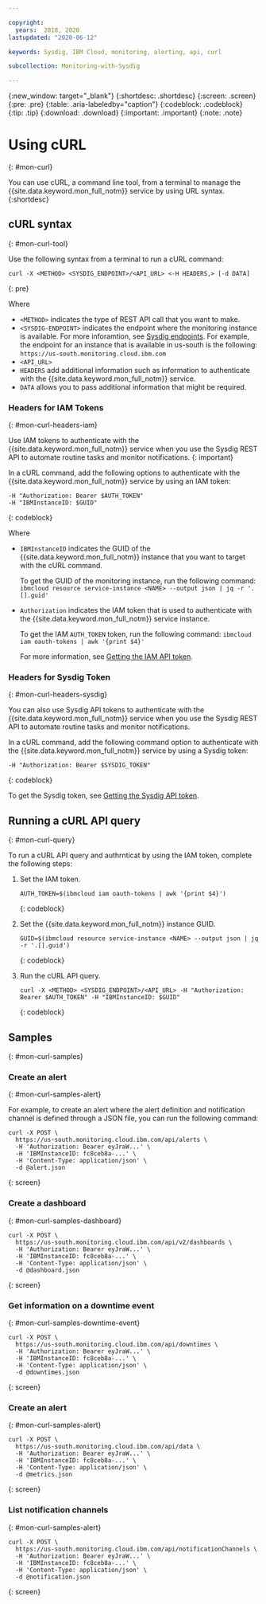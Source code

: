 ```yaml
---

copyright:
  years:  2018, 2020
lastupdated: "2020-06-12"

keywords: Sysdig, IBM Cloud, monitoring, alerting, api, curl

subcollection: Monitoring-with-Sysdig

---
```


{:new_window: target="_blank"}
{:shortdesc: .shortdesc}
{:screen: .screen}
{:pre: .pre}
{:table: .aria-labeledby="caption"}
{:codeblock: .codeblock}
{:tip: .tip}
{:download: .download}
{:important: .important}
{:note: .note}


# Using cURL
{: #mon-curl}

You can use cURL, a command line tool, from a terminal to manage the {{site.data.keyword.mon_full_notm}} service by using URL syntax.
{:shortdesc}


## cURL syntax
{: #mon-curl-tool}

Use the following syntax from a terminal to run a cURL command:

```shell
curl -X <METHOD> <SYSDIG_ENDPOINT>/<API_URL> <-H HEADERS,> [-d DATA]
```
{: pre}

Where

* `<METHOD>` indicates the type of REST API call that you want to make.
* `<SYSDIG-ENDPOINT>` indicates the endpoint where the monitoring instance is available. For more inforamtion, see [Sysdig endpoints](/docs/Monitoring-with-Sysdig?topic=Monitoring-with-Sysdig-endpoints#endpoints_sysdig). For example, the endpoint for an instance that is available in us-south is the following: `https://us-south.monitoring.cloud.ibm.com`
* `<API_URL>`
* `HEADERS` add additional information such as information to authenticate with the {{site.data.keyword.mon_full_notm}} service.
* `DATA` allows you to pass additional information that might be required.



### Headers for IAM Tokens 
{: #mon-curl-headers-iam}

Use IAM tokens to authenticate with the {{site.data.keyword.mon_full_notm}} service when you use the Sysdig REST API to automate routine tasks and monitor notifications.
{: important}

In a cURL command, add the following options to authenticate with the {{site.data.keyword.mon_full_notm}} service by using an IAM token:

```shell
-H "Authorization: Bearer $AUTH_TOKEN"
-H "IBMInstanceID: $GUID"
```
{: codeblock}

Where

* `IBMInstanceID` indicates the GUID of the {{site.data.keyword.mon_full_notm}} instance that you want to target with the cURL command. 

    To get the GUID of the monitoring instance, run the following command: `ibmcloud resource service-instance <NAME> --output json | jq -r '.[].guid'`

* `Authorization` indicates the IAM token that is used to authenticate with the {{site.data.keyword.mon_full_notm}} service instance.

    To get the IAM `AUTH_TOKEN` token, run the following command: `ibmcloud iam oauth-tokens | awk '{print $4}'`
    
    For more information, see [Getting the IAM API token](/docs/Monitoring-with-Sysdig?topic=Monitoring-with-Sysdig-api_token#api_iam_token_get). 



### Headers for Sysdig Token
{: #mon-curl-headers-sysdig}

You can also use Sysdig API tokens to authenticate with the {{site.data.keyword.mon_full_notm}} service when you use the Sysdig REST API to automate routine tasks and monitor notifications.

In a cURL command, add the following command option to authenticate with the {{site.data.keyword.mon_full_notm}} service by using a Sysdig token:

```shell
-H "Authorization: Bearer $SYSDIG_TOKEN"
```
{: codeblock}

To get the Sysdig token, see [Getting the Sysdig API token](/docs/Monitoring-with-Sysdig?topic=Monitoring-with-Sysdig-api_token#api_token_get).



## Running a cURL API query
{: #mon-curl-query}

To run a cURL API query and authrnticat by using the IAM token, complete the following steps:

1. Set the IAM token.

    ```
    AUTH_TOKEN=$(ibmcloud iam oauth-tokens | awk '{print $4}')
    ```
    {: codeblock}

2. Set the {{site.data.keyword.mon_full_notm}} instance GUID.

    ```
    GUID=$(ibmcloud resource service-instance <NAME> --output json | jq -r '.[].guid')
    ```
    {: codeblock}

3. Run the cURL API query.

    ```
    curl -X <METHOD> <SYSDIG_ENDPOINT>/<API_URL> -H "Authorization: Bearer $AUTH_TOKEN" -H "IBMInstanceID: $GUID"
    ```
    {: codeblock}



## Samples
{: #mon-curl-samples}

### Create an alert
{: #mon-curl-samples-alert}

For example, to create an alert where the alert definition and notification channel is defined through a JSON file, you can run the following command:

```shell
curl -X POST \
  https://us-south.monitoring.cloud.ibm.com/api/alerts \
  -H 'Authorization: Bearer eyJraW...' \
  -H 'IBMInstanceID: fc8ceb8a-...' \
  -H 'Content-Type: application/json' \
  -d @alert.json
```
{: screen}

### Create a dashboard
{: #mon-curl-samples-dashboard}

```shell
curl -X POST \
  https://us-south.monitoring.cloud.ibm.com/api/v2/dashboards \
  -H 'Authorization: Bearer eyJraW...' \
  -H 'IBMInstanceID: fc8ceb8a-...' \
  -H 'Content-Type: application/json' \
  -d @dashboard.json
```
{: screen}

### Get information on a downtime event
{: #mon-curl-samples-downtime-event}

```shell
curl -X POST \
  https://us-south.monitoring.cloud.ibm.com/api/downtimes \
  -H 'Authorization: Bearer eyJraW...' \
  -H 'IBMInstanceID: fc8ceb8a-...' \
  -H 'Content-Type: application/json' \
  -d @downtimes.json
```
{: screen}

### Create an alert
{: #mon-curl-samples-alert}

```shell
curl -X POST \
  https://us-south.monitoring.cloud.ibm.com/api/data \
  -H 'Authorization: Bearer eyJraW...' \
  -H 'IBMInstanceID: fc8ceb8a-...' \
  -H 'Content-Type: application/json' \
  -d @metrics.json
```
{: screen}


### List notification channels
{: #mon-curl-samples-alert}

```shell
curl -X POST \
  https://us-south.monitoring.cloud.ibm.com/api/notificationChannels \
  -H 'Authorization: Bearer eyJraW...' \
  -H 'IBMInstanceID: fc8ceb8a-...' \
  -H 'Content-Type: application/json' \
  -d @notification.json
```
{: screen}



